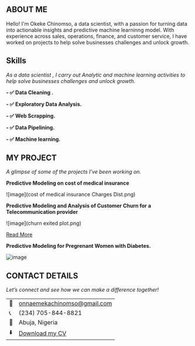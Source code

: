 ## ABOUT ME

Hello! I'm Okeke Chinomso, a data scientist, with a passion for turning data into actionable insights  and predictive machine learninng model. With experience across sales, operations, finance, and customer service, I have worked on projects to help solve businesses challenges and unlock growth.

## Skills

*As a data scientist , I carry out Analytic and machine learning activities to help solve businesses challenges and unlock growth.*

**- ✅ Data Cleaning .** 

**- ✅ Exploratory Data Analysis.**

**- ✅ Web Scrapping.**

**- ✅ Data Pipelining.**

**- ✅ Machine learning.**

## MY PROJECT 

*A glimpse of some of the projects I've been working on.*

**Predictive Modeling on cost of medical insurance**

![image](cost of medical insurance Charges Dist.png)



**Predictive Modeling and Analysis of Customer Churn for a Telecommunication provider**

![image](churn exited plot.png)



[Read More]()

**Predictive Modeling for Pregrenant Women with Diabetes.**

![image]()



## CONTACT DETAILS

*Let’s connect and see how we can make a difference together!*
<table>
  <tbody>
    <tr>
      <td>📧</td>
      <td><a href="onnaemekachinomso@gmail.com">onnaemekachinomso@gmail.com</a></td>
    </tr>
    <tr>
      <td>📞</td>
      <td>(234) 705-844-8821</td>
    </tr>
    <tr>
      <td>📍</td>
      <td>Abuja, Nigeria</td>
    </tr>
    <tr>
      <td>⬇️</td>
      <td><a href="https://MEKA32.github.io/portfolio1/docs/Profile.pdf">Download my CV</a></td>
    </tr>
    <tr>
